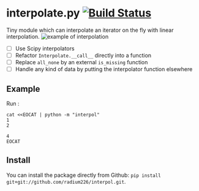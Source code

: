 # interpolate.py [![Build Status](https://travis-ci.org/radium226/interpol.svg?branch=master)](https://travis-ci.org/radium226/interpol)
Tiny module which can interpolate an iterator on the fly with linear interpolation. 
![example of interpolation](https://raw.github.com/radium226/interpol/master/interpol/example_interpolate.png)
 - [ ] Use Scipy interpolators
 - [ ] Refactor `Interpolate.__call__` directly into a function
 - [ ] Replace `all_none` by an external `is_missing` function
 - [ ] Handle any kind of data by putting the interpolator function elsewhere

## Example
Run :
```
cat <<EOCAT | python -m "interpol" 
1
2

4
EOCAT
```

## Install
You can install the package directly from Github: `pip install git+git://github.com/radium226/interpol.git`.
